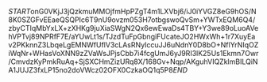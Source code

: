 $START$onG0VKjJ3jQzkmuMMOjfmHpPZgT4m1LXVbj6/iJ0iYVGZ8eG9hOS/N8K0SZGFvEEaeQSQPIc6T9nU9ovzm053H7otbgswoQvSm+YWTxEQM6Q4/zbyCTIqMbYxLX+zXHKg9juXiaSWgN2Qx6ewEwaDs4TBY+Y3we89oLuoAVehVPTvj89NPRfF7E/aYUwLt1s/TJzdTuFpGbngiFUcateJO2HWxWh+1r7XuyEav2PKknnZ3LbqeLgEMNWfUflV3cLAsRNyIccuJJ6uNdnY0D8bO+NflYrNIqOZiWqNr+WHasVoXNN9zZVaWsJPjsCbb7i4fcgUmJ6yJ9RI3lK25Us1Ekmn7Owr/CmvdzKyPmkRuAq+SjSXCHmZizURq8X/168Gv+Nqp/AKguhVIQZklmBILQiNA1JUJZ3fxLP15no2doVWcz02OFX0CzkaOQ1q5P8$END$